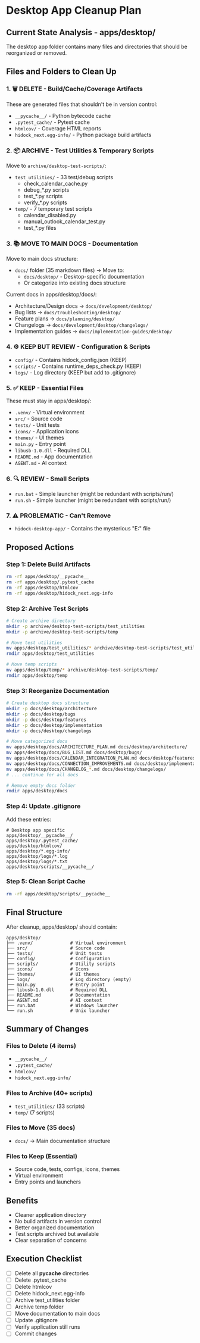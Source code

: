 # Desktop App Cleanup Plan

## Current State Analysis - apps/desktop/

The desktop app folder contains many files and directories that should be reorganized or removed.

## Files and Folders to Clean Up

### 1. 🗑️ DELETE - Build/Cache/Coverage Artifacts
These are generated files that shouldn't be in version control:
- `__pycache__/` - Python bytecode cache
- `.pytest_cache/` - Pytest cache 
- `htmlcov/` - Coverage HTML reports
- `hidock_next.egg-info/` - Python package build artifacts

### 2. 📦 ARCHIVE - Test Utilities & Temporary Scripts
Move to `archive/desktop-test-scripts/`:
- `test_utilities/` - 33 test/debug scripts
  - check_calendar_cache.py
  - debug_*.py scripts
  - test_*.py scripts
  - verify_*.py scripts
- `temp/` - 7 temporary test scripts
  - calendar_disabled.py
  - manual_outlook_calendar_test.py
  - test_*.py files

### 3. 📚 MOVE TO MAIN DOCS - Documentation
Move to main docs structure:
- `docs/` folder (35 markdown files) → Move to:
  - `docs/desktop/` - Desktop-specific documentation
  - Or categorize into existing docs structure

Current docs in apps/desktop/docs/:
- Architecture/Design docs → `docs/development/desktop/`
- Bug lists → `docs/troubleshooting/desktop/`
- Feature plans → `docs/planning/desktop/`
- Changelogs → `docs/development/desktop/changelogs/`
- Implementation guides → `docs/implementation-guides/desktop/`

### 4. ⚙️ KEEP BUT REVIEW - Configuration & Scripts
- `config/` - Contains hidock_config.json (KEEP)
- `scripts/` - Contains runtime_deps_check.py (KEEP)
- `logs/` - Log directory (KEEP but add to .gitignore)

### 5. ✅ KEEP - Essential Files
These must stay in apps/desktop/:
- `.venv/` - Virtual environment
- `src/` - Source code
- `tests/` - Unit tests
- `icons/` - Application icons
- `themes/` - UI themes
- `main.py` - Entry point
- `libusb-1.0.dll` - Required DLL
- `README.md` - App documentation
- `AGENT.md` - AI context

### 6. 🔍 REVIEW - Small Scripts
- `run.bat` - Simple launcher (might be redundant with scripts/run/)
- `run.sh` - Simple launcher (might be redundant with scripts/run/)

### 7. ⚠️ PROBLEMATIC - Can't Remove
- `hidock-desktop-app/` - Contains the mysterious "E:" file

## Proposed Actions

### Step 1: Delete Build Artifacts
```bash
rm -rf apps/desktop/__pycache__
rm -rf apps/desktop/.pytest_cache
rm -rf apps/desktop/htmlcov
rm -rf apps/desktop/hidock_next.egg-info
```

### Step 2: Archive Test Scripts
```bash
# Create archive directory
mkdir -p archive/desktop-test-scripts/test_utilities
mkdir -p archive/desktop-test-scripts/temp

# Move test utilities
mv apps/desktop/test_utilities/* archive/desktop-test-scripts/test_utilities/
rmdir apps/desktop/test_utilities

# Move temp scripts
mv apps/desktop/temp/* archive/desktop-test-scripts/temp/
rmdir apps/desktop/temp
```

### Step 3: Reorganize Documentation
```bash
# Create desktop docs structure
mkdir -p docs/desktop/architecture
mkdir -p docs/desktop/bugs
mkdir -p docs/desktop/features
mkdir -p docs/desktop/implementation
mkdir -p docs/desktop/changelogs

# Move categorized docs
mv apps/desktop/docs/ARCHITECTURE_PLAN.md docs/desktop/architecture/
mv apps/desktop/docs/BUG_LIST.md docs/desktop/bugs/
mv apps/desktop/docs/CALENDAR_INTEGRATION_PLAN.md docs/desktop/features/
mv apps/desktop/docs/CONNECTION_IMPROVEMENTS.md docs/desktop/implementation/
mv apps/desktop/docs/CHANGELOG_*.md docs/desktop/changelogs/
# ... continue for all docs

# Remove empty docs folder
rmdir apps/desktop/docs
```

### Step 4: Update .gitignore
Add these entries:
```gitignore
# Desktop app specific
apps/desktop/__pycache__/
apps/desktop/.pytest_cache/
apps/desktop/htmlcov/
apps/desktop/*.egg-info/
apps/desktop/logs/*.log
apps/desktop/logs/*.txt
apps/desktop/scripts/__pycache__/
```

### Step 5: Clean Script Cache
```bash
rm -rf apps/desktop/scripts/__pycache__
```

## Final Structure

After cleanup, apps/desktop/ should contain:
```
apps/desktop/
├── .venv/              # Virtual environment
├── src/                # Source code
├── tests/              # Unit tests  
├── config/             # Configuration
├── scripts/            # Utility scripts
├── icons/              # Icons
├── themes/             # UI themes
├── logs/               # Log directory (empty)
├── main.py             # Entry point
├── libusb-1.0.dll      # Required DLL
├── README.md           # Documentation
├── AGENT.md            # AI context
├── run.bat             # Windows launcher
└── run.sh              # Unix launcher
```

## Summary of Changes

### Files to Delete (4 items)
- `__pycache__/`
- `.pytest_cache/`
- `htmlcov/`
- `hidock_next.egg-info/`

### Files to Archive (40+ scripts)
- `test_utilities/` (33 scripts)
- `temp/` (7 scripts)

### Files to Move (35 docs)
- `docs/` → Main documentation structure

### Files to Keep (Essential)
- Source code, tests, configs, icons, themes
- Virtual environment
- Entry points and launchers

## Benefits
- Cleaner application directory
- No build artifacts in version control
- Better organized documentation
- Test scripts archived but available
- Clear separation of concerns

## Execution Checklist
- [ ] Delete all __pycache__ directories
- [ ] Delete .pytest_cache
- [ ] Delete htmlcov
- [ ] Delete hidock_next.egg-info
- [ ] Archive test_utilities folder
- [ ] Archive temp folder
- [ ] Move documentation to main docs
- [ ] Update .gitignore
- [ ] Verify application still runs
- [ ] Commit changes